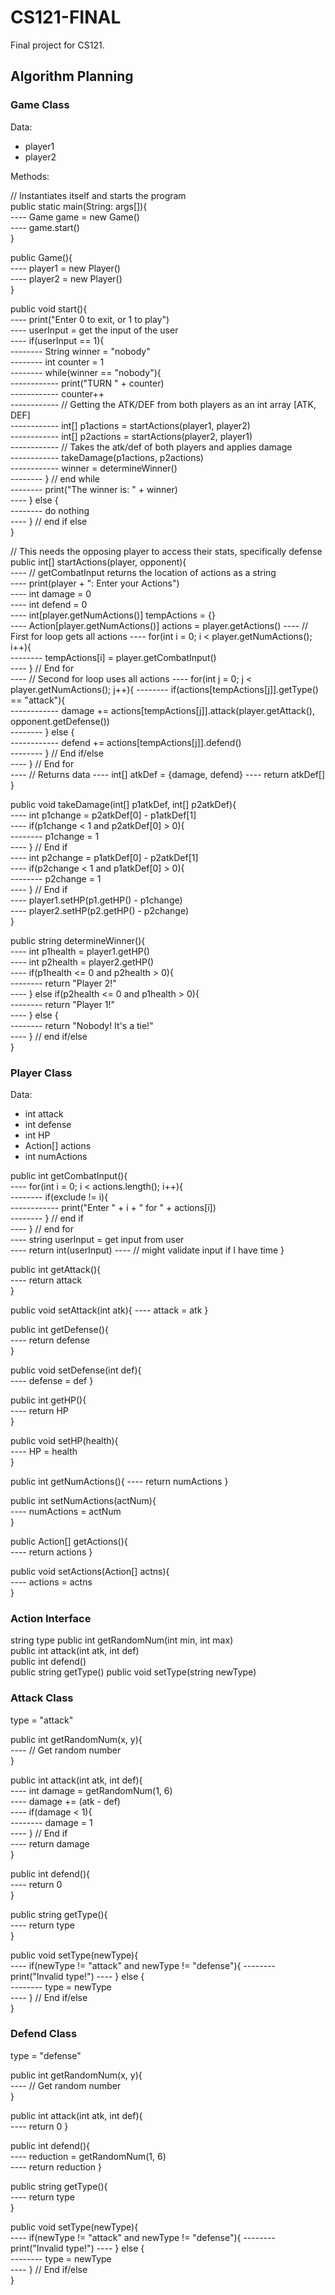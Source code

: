 # CS121-FINAL
Final project for CS121.


## Algorithm Planning

### Game Class

Data:
 - player1
 - player2

Methods: 

// Instantiates itself and starts the program  
public static main(String: args[]){  
---- Game game = new Game()  
---- game.start()  
}  

public Game(){  
---- player1 = new Player()  
---- player2 = new Player()  
}  

public void start(){  
---- print("Enter 0 to exit, or 1 to play")  
---- userInput = get the input of the user  
---- if(userInput == 1){  
-------- String winner = "nobody"  
-------- int counter = 1  
-------- while(winner == "nobody"){  
------------ print("TURN " + counter)  
------------ counter++  
------------ // Getting the ATK/DEF from both players as an int array [ATK, DEF]  
------------ int[] p1actions = startActions(player1, player2)  
------------ int[] p2actions = startActions(player2, player1)  
------------ // Takes the atk/def of both players and applies damage  
------------ takeDamage(p1actions, p2actions)  
------------ winner = determineWinner()  
-------- } // end while  
-------- print("The winner is: " + winner)  
---- } else {  
-------- do nothing  
---- } // end if else  
}  

// This needs the opposing player to access their stats, specifically defense
public int[] startActions(player, opponent){  
---- // getCombatInput returns the location of actions as a string  
---- print(player + ": Enter your Actions")  
---- int damage = 0  
---- int defend = 0  
---- int[player.getNumActions()] tempActions = {}  
---- Action[player.getNumActions()] actions = player.getActions()
---- // First for loop gets all actions
---- for(int i = 0; i < player.getNumActions(); i++){  
-------- tempActions[i] = player.getCombatInput()  
---- } // End for  
---- // Second for loop uses all actions
---- for(int j = 0; j < player.getNumActions(); j++){
-------- if(actions[tempActions[j]].getType() == "attack"){  
------------ damage += actions[tempActions[j]].attack(player.getAttack(), opponent.getDefense())  
-------- } else {  
------------ defend += actions[tempActions[j]].defend()  
-------- } // End if/else  
---- } // End for  
---- // Returns data
---- int[] atkDef = {damage, defend}
---- return atkDef[]
}  

public void takeDamage(int[] p1atkDef, int[] p2atkDef){  
---- int p1change = p2atkDef[0] - p1atkDef[1]  
---- if(p1change < 1 and p2atkDef[0] > 0){  
-------- p1change = 1  
---- } // End if  
---- int p2change = p1atkDef[0] - p2atkDef[1]  
---- if(p2change < 1 and p1atkDef[0] > 0){  
-------- p2change = 1  
---- } // End if  
---- player1.setHP(p1.getHP() - p1change)  
---- player2.setHP(p2.getHP() - p2change)  
}  

public string determineWinner(){  
---- int p1health = player1.getHP()  
---- int p2health = player2.getHP()  
---- if(p1health <= 0 and p2health > 0){  
-------- return "Player 2!"  
---- } else if(p2health <= 0 and p1health > 0){  
-------- return "Player 1!"  
---- } else {  
-------- return "Nobody! It's a tie!"  
---- } // end if/else  
}  


### Player Class

Data:
 - int attack
 - int defense
 - int HP
 - Action[] actions
 - int numActions

public int getCombatInput(){  
---- for(int i = 0; i < actions.length(); i++){  
-------- if(exclude != i){  
------------ print("Enter " + i + " for " + actions[i])  
-------- } // end if  
---- } // end for  
---- string userInput = get input from user  
---- return int(userInput)
---- // might validate input if I have time
}  

public int getAttack(){  
---- return attack  
}  

public void setAttack(int atk){
---- attack = atk
}  

public int getDefense(){  
---- return defense  
}  

public void setDefense(int def){  
---- defense = def
}  

public int getHP(){  
---- return HP  
}  

public void setHP(health){  
---- HP = health  
}  

public int getNumActions(){
---- return numActions
}  

public int setNumActions(actNum){  
---- numActions = actNum  
}  

public Action[] getActions(){  
---- return actions
}  

public void setActions(Action[] actns){  
---- actions = actns  
}  

### Action Interface

string type
public int getRandomNum(int min, int max)  
public int attack(int atk, int def)  
public int defend()  
public string getType()
public void setType(string newType)

### Attack Class

type = "attack"

public int getRandomNum(x, y){  
---- // Get random number  
}  

public int attack(int atk, int def){  
---- int damage = getRandomNum(1, 6)  
---- damage += (atk - def)  
---- if(damage < 1){  
-------- damage = 1  
---- } // End if  
---- return damage  
}  

public int defend(){  
---- return 0  
}  

public string getType(){  
---- return type  
}  

public void setType(newType){  
---- if(newType != "attack" and newType != "defense"){
-------- print("Invalid type!")
---- } else {  
-------- type = newType  
---- } // End if/else  
}

### Defend Class

type = "defense"

public int getRandomNum(x, y){  
---- // Get random number  
}  

public int attack(int atk, int def){  
---- return 0
}  

public int defend(){  
---- reduction = getRandomNum(1, 6)  
---- return reduction
}  

public string getType(){  
---- return type  
}  

public void setType(newType){  
---- if(newType != "attack" and newType != "defense"){
-------- print("Invalid type!")
---- } else {  
-------- type = newType  
---- } // End if/else  
}

